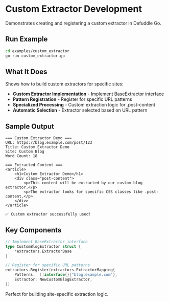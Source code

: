 # Custom Extractor Development

Demonstrates creating and registering a custom extractor in Defuddle Go.

## Run Example

```bash
cd examples/custom_extractor
go run custom_extractor.go
```

## What It Does

Shows how to build custom extractors for specific sites:
- **Custom Extractor Implementation** - Implement BaseExtractor interface
- **Pattern Registration** - Register for specific URL patterns
- **Specialized Processing** - Custom extraction logic for .post-content
- **Automatic Selection** - Extractor selected based on URL pattern

## Sample Output

```
=== Custom Extractor Demo ===
URL: https://blog.example.com/post/123
Title: Custom Extractor Demo
Site: Custom Blog
Word Count: 18

=== Extracted Content ===
<article>
    <h1>Custom Extractor Demo</h1>
    <div class="post-content">
        <p>This content will be extracted by our custom blog extractor.</p>
        <p>The extractor looks for specific CSS classes like .post-content.</p>
    </div>
</article>

✅ Custom extractor successfully used!
```

## Key Components

```go
// Implement BaseExtractor interface
type CustomBlogExtractor struct {
    *extractors.ExtractorBase
}

// Register for specific URL patterns
extractors.Register(extractors.ExtractorMapping{
    Patterns:  []interface{}{"blog.example.com"},
    Extractor: NewCustomBlogExtractor,
})
```

Perfect for building site-specific extraction logic. 